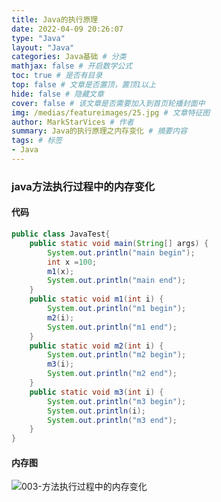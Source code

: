```yaml
---
title: Java的执行原理
date: 2022-04-09 20:26:07
type: "Java"
layout: "Java"
categories: Java基础 # 分类
mathjax: false # 开启数学公式
toc: true # 是否有目录
top: false # 文章是否置顶，置顶1以上
hide: false # 隐藏文章
cover: false # 该文章是否需要加入到首页轮播封面中
img: /medias/featureimages/25.jpg # 文章特征图
author: MarkStarVices # 作者
summary: Java的执行原理之内存变化 # 摘要内容
tags: # 标签
- Java
---
```



### java方法执行过程中的内存变化

#### 代码

```java
public class JavaTest{
	public static void main(String[] args) {
		System.out.println("main begin");
		int x =100;
		m1(x);
		System.out.println("main end");
	}
	public static void m1(int i) {
		System.out.println("m1 begin");
		m2(i);
		System.out.println("m1 end");
	}
	public static void m2(int i) {
		System.out.println("m2 begin");
		m3(i);
		System.out.println("m2 end");
	}
	public static void m3(int i) {
		System.out.println("m3 begin");
		System.out.println(i);
		System.out.println("m3 end");
	}
}
```

#### 内存图

![003-方法执行过程中的内存变化](方法执行过程中的内存变化.png)